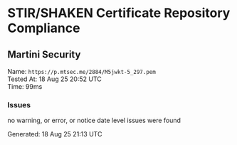# STIR/SHAKEN Certificate Repository Compliance

## Martini Security

Name: `https://p.mtsec.me/2884/M5jwkt-5_297.pem`\
Tested At: 18 Aug 25 20:52 UTC\
Time: 99ms

### Issues

no warning, or error, or notice date level issues were found

Generated: 18 Aug 25 21:13 UTC